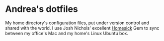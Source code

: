 # Andrea's dotfiles

My home directory's configuration files, put under version control and shared with the world. 
I use Josh Nichols' excellent [Homesick](https://github.com/technicalpickles/homesick) Gem to sync between my office's Mac and my home's Linux Ubuntu box.
